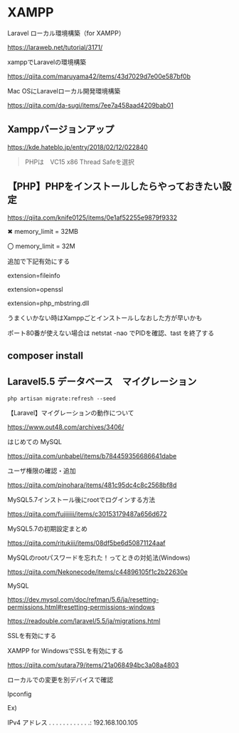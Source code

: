 # XAMPP

 

Laravel ローカル環境構築（for XAMPP） 

https://laraweb.net/tutorial/3171/ 

xamppでLaravelの環境構築 

https://qiita.com/maruyama42/items/43d7029d7e00e587bf0b 

 

Mac OSにLaravelローカル開発環境構築 

https://qiita.com/da-sugi/items/7ee7a458aad4209bab01 

 

 

 

## Xamppバージョンアップ 

https://kde.hateblo.jp/entry/2018/02/12/022840 

 

> PHPは　VC15 x86 Thread Safeを選択 

 
## 【PHP】PHPをインストールしたらやっておきたい設定 

https://qiita.com/knife0125/items/0e1af52255e9879f9332 

 

✖ memory_limit = 32MB 

〇 memory_limit = 32M 

 

追加で下記有効にする 

extension=fileinfo 

extension=openssl 

extension=php_mbstring.dll 

 

うまくいかない時はXamppごとインストールしなおした方が早いかも 

 

ポート80番が使えない場合は netstat -nao でPIDを確認、tast を終了する 

 

## composer install 

 
## Laravel5.5 データベース　マイグレーション 

`php artisan migrate:refresh --seed`


【Laravel】マイグレーションの動作について 

https://www.out48.com/archives/3406/ 

 

はじめての MySQL 

https://qiita.com/unbabel/items/b784459356686641dabe 

ユーザ権限の確認・追加 

https://qiita.com/pinohara/items/481c95dc4c8c2568bf8d 

MySQL5.7インストール後にrootでログインする方法 

https://qiita.com/fujiiiiii/items/c30153179487a656d672 

MySQL5.7の初期設定まとめ 

https://qiita.com/ritukiii/items/08df5be6d50871124aaf 

MySQLのrootパスワードを忘れた！ってときの対処法(Windows) 

https://qiita.com/Nekonecode/items/c44896105f1c2b22630e 

MySQL 

https://dev.mysql.com/doc/refman/5.6/ja/resetting-permissions.html#resetting-permissions-windows 

 

https://readouble.com/laravel/5.5/ja/migrations.html 
 

SSLを有効にする 

 

XAMPP for WindowsでSSLを有効にする 

https://qiita.com/sutara79/items/21a068494bc3a08a4803 

 

 

ローカルでの変更を別デバイスで確認 

Ipconfig 

Ex) 

IPv4 アドレス . . . . . . . . . . . .: 192.168.100.105 

 
